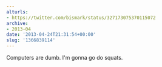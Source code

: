 ```yaml
---
alturls:
- https://twitter.com/bismark/status/327173075370115072
archive:
- 2013-04
date: '2013-04-24T21:31:54+00:00'
slug: '1366839114'
---
```


Computers are dumb. I'm gonna go do squats.

